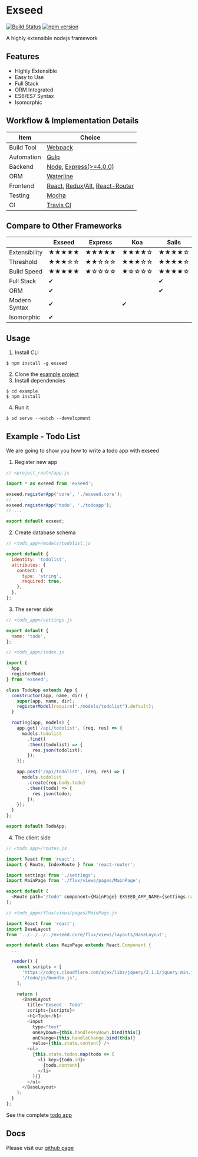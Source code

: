 # Exseed

[![Build Status](https://travis-ci.org/exseed/exseed.svg?branch=master)](https://travis-ci.org/exseed/exseed) [![npm version](https://badge.fury.io/js/exseed.svg)](https://badge.fury.io/js/exseed)

A highly extensible nodejs framework

## Features

- Highly Extensible
- Easy to Use
- Full Stack
- ORM Integrated
- ES6/ES7 Syntax
- Isomorphic

## Workflow & Implementation Details

| Item       | Choice |
|------------|--------|
| Build Tool | [Webpack](https://github.com/webpack/webpack) |
| Automation | [Gulp](https://github.com/gulpjs/gulp) |
| Backend    | [Node](https://nodejs.org/en/), [Express(>=4.0.0)](http://expressjs.com/) |
| ORM        | [Waterline](https://github.com/balderdashy/waterline) |
| Frontend   | [React](https://facebook.github.io/react/), [Redux](https://github.com/rackt/redux)/[Alt](http://alt.js.org/), [React-Router](https://github.com/rackt/react-router) |
| Testing    | [Mocha](https://mochajs.org/) |
| CI         | [Travis CI](https://travis-ci.org/) |

## Compare to Other Frameworks

|               | Exseed   | Express | Koa    | Sails  | Hapi   |
| ------------- | ------ | ------- | ------ | ------ | ------ |
| Extensibility | ★★★★★ | ★★★★★ | ★★★★☆ | ★★★★☆ | ★★★★☆ |
| Threshold     | ★★★☆☆ | ★★☆☆☆ | ★★★☆☆ | ★★★★☆ | ★★☆☆☆ |
| Build Speed   | ★★★★★ | ★☆☆☆☆ | ★☆☆☆☆ | ★★★★☆ | ★☆☆☆☆ |
| Full Stack    | ✔      |         |        | ✔      |        |
| ORM           | ✔      |         |        | ✔      |        |
| Modern Syntax | ✔      |         | ✔      |        |        |
| Isomorphic    | ✔      |         |        |        |        |

## Usage

1. Install CLI

  ```
  $ npm install -g exseed
  ```

2. Clone the [example project](https://github.com/exseed/exseed/tree/master/example)
3. Install dependencies

  ```
  $ cd example
  $ npm install
  ```

4. Run it

  ```
  $ sd serve --watch --development
  ```

## Example - Todo List

We are going to show you how to write a todo app with exseed

1. Register new app

  ```js
  // <project_root>/app.js

  import * as exseed from 'exseed';

  exseed.registerApp('core', './exseed.core');
  // ...
  exseed.registerApp('todo', './todoapp');
  // ...

  export default exseed;
  ```

2. Create database schema

  ```js
  // <todo_app>/models/todolist.js

  export default {
    identity: 'todolist',
    attributes: {
      content: {
        type: 'string',
        required: true,
      },
    },
  };
  ```

3. The server side

  ```js
  // <todo_app>/settings.js

  export default {
    name: 'todo',
  };
  ```

  ```js
  // <todo_app>/index.js

  import {
    App,
    registerModel
  } from 'exseed';

  class TodoApp extends App {
    constructor(app, name, dir) {
      super(app, name, dir);
      registerModel(require('./models/todolist').default);
    }

    routing(app, models) {
      app.get('/api/todolist', (req, res) => {
        models.todolist
          .find()
          .then((todolist) => {
            res.json(todolist);
          });
      });

      app.post('/api/todolist', (req, res) => {
        models.todolist
          .create(req.body.todo)
          .then((todo) => {
            res.json(todo);
          });
      });
    }
  };

  export default TodoApp;
  ```

4. The client side

  ```js
  // <todo_app>/routes.js

  import React from 'react';
  import { Route, IndexRoute } from 'react-router';

  import settings from './settings';
  import MainPage from './flux/views/pages/MainPage';

  export default (
    <Route path="/todo" component={MainPage} EXSEED_APP_NAME={settings.name} />
  );
  ```

  ```js
  // <todo_app>/flux/views/pages/MainPage.js

  import React from 'react';
  import BaseLayout
  from '../../../../exseed.core/flux/views/layouts/BaseLayout';

  export default class MainPage extends React.Component {
    ...

    render() {
      const scripts = [
        'https://cdnjs.cloudflare.com/ajax/libs/jquery/2.1.1/jquery.min.js',
        '/todo/js/bundle.js',
      ];

      return (
        <BaseLayout
          title="Exseed - Todo"
          scripts={scripts}>
          <h1>Todo</h1>
          <input
            type="text"
            onKeyDown={this.handleKeyDown.bind(this)}
            onChange={this.handleChange.bind(this)}
            value={this.state.content} />
          <ul>
            {this.state.todos.map(todo => (
              <li key={todo.id}>
                {todo.content}
              </li>
            ))}
          </ul>
        </BaseLayout>
      );
    }
  };
  ```

See the complete [todo app](https://github.com/exseed/exseed/tree/master/example/src/todoapp)

## Docs

Please visit our [github page](http://exseed.github.io/docs/exseed/0.1.14)